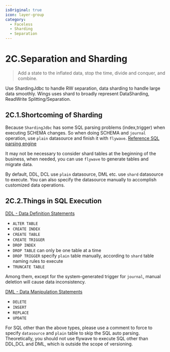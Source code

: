 ```yaml
---
isOriginal: true
icon: layer-group
category:
  - Faceless
  - Sharding
  - Separation
---
```


# 2C.Separation and Sharding

> Add a state to the inflated data, stop the time, divide and conquer, and combine.

Use ShardingJdbc to handle RW separation, data sharding to handle large data smoothly.
Wings uses shard to broadly represent DataSharding, ReadWrite Splitting/Separation.

## 2C.1.Shortcoming of Sharding

Because `ShardingJdbc` has some SQL parsing problems (index,trigger) when executing SCHEMA changes.
So when doing SCHEMA and `journal` operation, use `plain` datasource and finish it with `flywave`.
[Reference SQL parsing engine](https://shardingsphere.apache.org/document/current/cn/features/sharding/principle/parse/)

It may not be necessary to consider shard tables at the beginning of the business, when needed,
you can use `flywave` to generate tables and migrate data.

By default, DDL, DCL use `plain` datasource, DML etc. use `shard`  datasource to execute.
You can also specify the datasource manually to accomplish customized data operations.

## 2C.2.Things in SQL Execution

[DDL - Data Definition Statements](https://dev.mysql.com/doc/refman/8.0/en/sql-syntax-data-definition.html)

* `ALTER TABLE`
* `CREATE INDEX`
* `CREATE TABLE`
* `CREATE TRIGGER`
* `DROP INDEX`
* `DROP TABLE` can only be one table at a time
* `DROP TRIGGER` specify `plain` table manually, according to `shard` table naming rules to execute
* `TRUNCATE TABLE`

Among them, except for the system-generated trigger for `journal`, manual deletion will cause data inconsistency.

[DML - Data Manipulation Statements](https://dev.mysql.com/doc/refman/8.0/en/sql-syntax-data-manipulation.html)

* `DELETE`
* `INSERT`
* `REPLACE`
* `UPDATE`

For SQL other than the above types, please use a comment to force to specify `datasource`
and `plain` table to skip the SQL auto parsing. Theoretically, you should not use flywave to
execute SQL other than DDL,DCL and DML, which is outside the scope of versioning.
